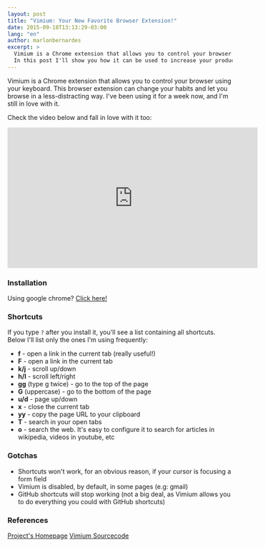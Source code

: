 ```yaml
---
layout: post
title: "Vimium: Your New Favorite Browser Extension!"
date: 2015-09-18T13:13:29-03:00
lang: "en"
author: marlonbernardes
excerpt: >
  Vimium is a Chrome extension that allows you to control your browser using your keyboard. 
  In this post I'll show you how it can be used to increase your productivity.
---
```


Vimium is a Chrome extension that allows you to control your browser using your keyboard. This browser extension can change your habits and let you browse in a less-distracting way. I've been using it for a week now, and I'm still in love with it.

Check the video below and fall in love with it too:
<iframe width="560" height="315" src="https://www.youtube.com/embed/t67Sn0RGK54" frameborder="0" allowfullscreen></iframe>

### Installation

Using google chrome? [Click here!](https://chrome.google.com/extensions/detail/dbepggeogbaibhgnhhndojpepiihcmeb)

### Shortcuts

If you type `?` after you install it, you'll see a list containing all shortcuts. Below I'll list only the ones I'm using frequently:

  - **f** - open a link in the current tab (really useful!)
  - **F** - open a link in the current tab
  - **k/j** - scroll up/down
  - **h/l** - scroll left/right
  - **gg** (type g twice) - go to the top of the page
  - **G** (uppercase) - go to the bottom of the page
  - **u/d** - page up/down
  - **x** - close the current tab
  - **yy** - copy the page URL to your clipboard
  - **T** - search in your open tabs
  - **o** - search the web. It's easy to configure it to search for articles in wikipedia, videos in youtube, etc

### Gotchas

  - Shortcuts won't work, for an obvious reason, if your cursor is focusing a form field
  - Vimium is disabled, by default, in some pages (e.g: gmail)
  - GitHub shortcuts will stop working (not a big deal, as Vimium allows you to do everything you could with GitHub shortcuts)

### References

[Project's Homepage](https://vimium.github.io/)
[Vimium Sourcecode](https://github.com/philc/vimium)


